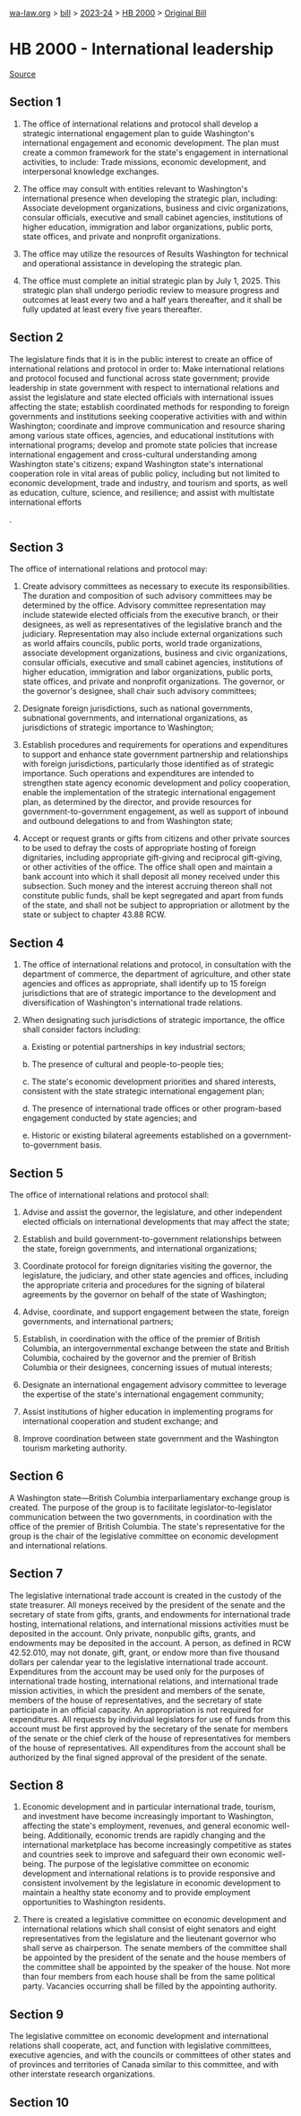 [wa-law.org](/) > [bill](/bill/) > [2023-24](/bill/2023-24/) > [HB 2000](/bill/2023-24/hb/2000/) > [Original Bill](/bill/2023-24/hb/2000/1/)

# HB 2000 - International leadership

[Source](http://lawfilesext.leg.wa.gov/biennium/2023-24/Pdf/Bills/House%20Bills/2000.pdf)

## Section 1
1. The office of international relations and protocol shall develop a strategic international engagement plan to guide Washington's international engagement and economic development. The plan must create a common framework for the state's engagement in international activities, to include: Trade missions, economic development, and interpersonal knowledge exchanges.

2. The office may consult with entities relevant to Washington's international presence when developing the strategic plan, including: Associate development organizations, business and civic organizations, consular officials, executive and small cabinet agencies, institutions of higher education, immigration and labor organizations, public ports, state offices, and private and nonprofit organizations.

3. The office may utilize the resources of Results Washington for technical and operational assistance in developing the strategic plan.

4. The office must complete an initial strategic plan by July 1, 2025. This strategic plan shall undergo periodic review to measure progress and outcomes at least every two and a half years thereafter, and it shall be fully updated at least every five years thereafter.

## Section 2
The legislature finds that it is in the public interest to create an office of international relations and protocol in order to: Make international relations and protocol  focused and functional across state government; provide leadership in state government with respect to international relations and assist the legislature and state elected officials with international issues affecting the state; establish coordinated methods for responding to foreign governments and institutions seeking cooperative activities with and within Washington; coordinate and improve communication and resource sharing among various state offices, agencies, and educational institutions with international programs; develop and promote state policies that increase international engagement and cross-cultural understanding among Washington state's citizens; expand Washington state's international cooperation role in vital areas of public policy, including but not limited to economic development, trade and industry, and tourism and sports, as well as education, culture, science, and resilience; and assist with multistate international efforts

.

## Section 3
The office of international relations and protocol may:

1. Create  advisory committees as necessary to execute its responsibilities. The duration and composition of such advisory committees may be determined by the office. Advisory committee representation may include statewide elected officials from the executive branch, or their designees, as well as representatives of the legislative branch and the judiciary. Representation may also include external organizations such as  world affairs councils, public ports, world trade organizations, associate development organizations, business and civic organizations, consular officials, executive and small cabinet agencies, institutions of higher education, immigration and labor organizations, public ports, state offices, and private and nonprofit organizations. The governor, or the governor's designee, shall chair such advisory committees;

2. Designate foreign jurisdictions, such as national governments, subnational governments, and international organizations, as jurisdictions of strategic importance to Washington;

3. Establish procedures and requirements for operations and expenditures to support and enhance state government partnership and relationships with foreign jurisdictions, particularly those identified as of strategic importance. Such operations and expenditures are intended to strengthen state agency economic development and policy cooperation, enable the implementation of the strategic international engagement plan, as determined by the director, and provide resources for government-to-government engagement, as well as support of inbound and outbound delegations to and from Washington state;

4. Accept or request grants or gifts from citizens and other private sources to be used to defray the costs of appropriate hosting of foreign dignitaries, including appropriate gift-giving and reciprocal gift-giving, or other activities of the office. The office shall open and maintain a bank account into which it shall deposit all money received under this subsection. Such money and the interest accruing thereon shall not constitute public funds, shall be kept segregated and apart from funds of the state, and shall not be subject to appropriation or allotment by the state or subject to chapter 43.88 RCW.

## Section 4
1. The office of international relations and protocol, in consultation with the department of commerce, the department of agriculture, and other state agencies and offices as appropriate, shall identify up to 15 foreign jurisdictions that are of strategic importance to the development and diversification of Washington's international trade relations.

2. When designating such jurisdictions of strategic importance, the office shall consider factors including:

    a. Existing or potential partnerships in key industrial sectors;

    b. The presence of cultural and people-to-people ties;

    c. The state's economic development priorities and shared interests, consistent with the state strategic international engagement plan;

    d. The presence of international trade offices or other program-based engagement conducted by state agencies; and

    e. Historic or existing bilateral agreements established on a government-to-government basis.

## Section 5
The office of international relations and protocol shall:

1. Advise and assist the governor, the legislature, and other independent elected officials on international developments that may affect the state;

2. Establish and build government-to-government relationships between the state, foreign governments, and international organizations;

3. Coordinate protocol for foreign dignitaries visiting the governor, the legislature, the judiciary, and other state agencies and offices, including the appropriate criteria and procedures for the signing of bilateral agreements by the governor on behalf of the state of Washington;

4. Advise, coordinate, and support engagement between the state, foreign governments, and international partners;

5. Establish, in coordination with the office of the premier of British Columbia, an intergovernmental exchange between the state and British Columbia, cochaired by the governor and the premier of British Columbia or their designees, concerning issues of mutual interests;

6. Designate an international engagement advisory committee to leverage the expertise of the state's international engagement community;

7. Assist institutions of higher education in implementing programs for international cooperation and student exchange; and

8. Improve coordination between state government and the Washington tourism marketing authority.

## Section 6
A Washington state—British Columbia interparliamentary exchange group is created. The purpose of the group is to facilitate legislator-to-legislator communication between the two governments, in coordination with the office of the premier of British Columbia. The state's representative for the group is the chair of the legislative committee on economic development and international relations.

## Section 7
The legislative international trade account is created in the custody of the state treasurer. All moneys received by the president of the senate and the secretary of state from gifts, grants, and endowments for international trade hosting, international relations, and international missions activities must be deposited in the account. Only private, nonpublic gifts, grants, and endowments may be deposited in the account. A person, as defined in RCW 42.52.010, may not donate, gift, grant, or endow more than five thousand dollars per calendar year to the legislative international trade account. Expenditures from the account may be used only for the purposes of international trade hosting, international relations, and international trade mission activities,  in which the president and members of the senate, members of the house of representatives, and the secretary of state participate in an official capacity. An appropriation is not required for expenditures. All requests by individual legislators for use of funds from this account must be first approved by the secretary of the senate for members of the senate or the chief clerk of the house of representatives for members of the house of representatives. All expenditures from the account shall be authorized by the final signed approval of  the president of the senate.

## Section 8
1. Economic development and in particular international trade, tourism, and investment have become increasingly important to Washington, affecting the state's employment, revenues, and general economic well-being. Additionally, economic trends are rapidly changing and the international marketplace has become increasingly competitive as states and countries seek to improve and safeguard their own economic well-being. The purpose of the legislative committee on economic development and international relations is to provide responsive and consistent involvement by the legislature in economic development to maintain a healthy state economy and to provide employment opportunities to Washington residents.

2. There is created a legislative committee on economic development and international relations which shall consist of eight senators and eight representatives from the legislature and the lieutenant governor who shall serve as chairperson. The senate members of the committee shall be appointed by the president of the senate and the house members of the committee shall be appointed by the speaker of the house. Not more than four members from each house shall be from the same political party. Vacancies occurring shall be filled by the appointing authority.

## Section 9
The legislative committee on economic development and international relations shall cooperate, act, and function with legislative committees, executive agencies, and with the councils or committees of other states and of provinces and territories of Canada similar to this committee, and with other interstate research organizations.

## Section 10